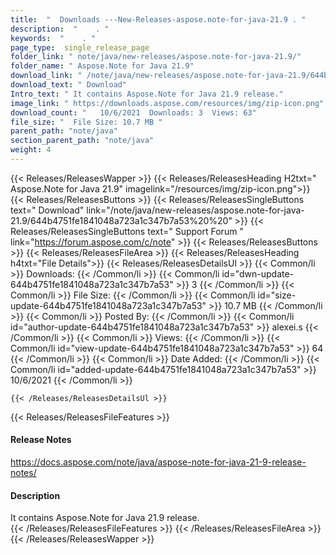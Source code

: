 ```yaml
---
title:  "  Downloads ---New-Releases-aspose.note-for-java-21.9 . " 
description:  "    . " 
keywords:  "    . " 
page_type:  single_release_page
folder_link: " note/java/new-releases/aspose.note-for-java-21.9/"
folder_name: " Aspose.Note for Java 21.9"
download_link: " /note/java/new-releases/aspose.note-for-java-21.9/644b4751fe1841048a723a1c347b7a53"
download_text: " Download"
Intro_text: " It contains Aspose.Note for Java 21.9 release."
image_link: " https://downloads.aspose.com/resources/img/zip-icon.png"
download_count: "   10/6/2021  Downloads: 3  Views: 63"
file_size: "  File Size: 10.7 MB "
parent_path: "note/java"
section_parent_path: "note/java"
weight: 4 
---
```


{{< Releases/ReleasesWapper >}}
  {{< Releases/ReleasesHeading H2txt=" Aspose.Note for Java 21.9" imagelink="/resources/img/zip-icon.png">}}
  {{< Releases/ReleasesButtons >}}
    {{< Releases/ReleasesSingleButtons text=" Download" link="/note/java/new-releases/aspose.note-for-java-21.9/644b4751fe1841048a723a1c347b7a53%20%20" >}}
    {{< Releases/ReleasesSingleButtons text=" Support Forum " link="https://forum.aspose.com/c/note" >}}
  {{< Releases/ReleasesButtons >}}
  {{< Releases/ReleasesFileArea >}}
    {{< Releases/ReleasesHeading h4txt="File Details">}}
    {{< Releases/ReleasesDetailsUl >}}
            {{< Common/li  >}} Downloads: {{< /Common/li >}} 
      {{< Common/li id="dwn-update-644b4751fe1841048a723a1c347b7a53" >}} 3 {{< /Common/li >}} 
      {{< Common/li  >}} File Size: {{< /Common/li >}} 
      {{< Common/li id="size-update-644b4751fe1841048a723a1c347b7a53" >}} 10.7 MB {{< /Common/li >}} 
      {{< Common/li  >}} Posted By: {{< /Common/li >}} 
      {{< Common/li id="author-update-644b4751fe1841048a723a1c347b7a53" >}} alexei.s {{< /Common/li >}} 
      {{< Common/li  >}} Views: {{< /Common/li >}} 
      {{< Common/li id="view-update-644b4751fe1841048a723a1c347b7a53" >}} 64 {{< /Common/li >}} 
      {{< Common/li  >}} Date Added: {{< /Common/li >}} 
      {{< Common/li id="added-update-644b4751fe1841048a723a1c347b7a53" >}} 10/6/2021 {{< /Common/li >}} 

    {{< /Releases/ReleasesDetailsUl >}}

  {{< Releases/ReleasesFileFeatures >}}
      <h4>Release Notes</h4><div><a href="https://docs.aspose.com/note/java/aspose-note-for-java-21-9-release-notes/">https://docs.aspose.com/note/java/aspose-note-for-java-21-9-release-notes/</a></div><h4>Description</h4><div class="HTMLDescription">It contains Aspose.Note for Java 21.9 release.</div>
  {{< /Releases/ReleasesFileFeatures >}}
 {{< /Releases/ReleasesFileArea >}}
{{< /Releases/ReleasesWapper >}}


